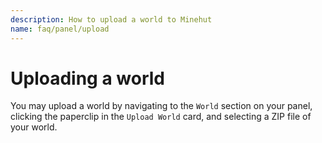 ```yaml
---
description: How to upload a world to Minehut
name: faq/panel/upload
---
```


# Uploading a world

You may upload a world by navigating to the `World` section on your panel, clicking the paperclip in the `Upload World` card, and selecting a ZIP file of your world.
